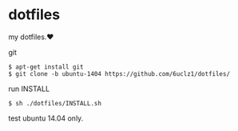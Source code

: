 # dotfiles
my dotfiles.❤️

git

    $ apt-get install git
    $ git clone -b ubuntu-1404 https://github.com/6uclz1/dotfiles/

run INSTALL

    $ sh ./dotfiles/INSTALL.sh
    


test ubuntu 14.04 only.
